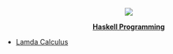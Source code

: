 <p align="center">
  <img src="https://wiki.haskell.org/wikistatic/haskellwiki_logo.png">
</p>
<p align="center">
  <a href="http://haskellbook.com/progress.html">
    <b>Haskell Programming</b>
  </a> 
</p>

- [Lamda Calculus](https://github.com/dgvozd/haskell-programming/tree/main/01)
